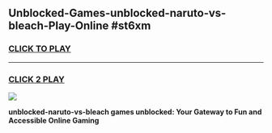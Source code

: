 
## Unblocked-Games-unblocked-naruto-vs-bleach-Play-Online #st6xm
<h3>
<a href="https://news.freeplayer.one?title=unblocked-naruto-vs-bleach&ref=3">CLICK TO PLAY</a></h3>
<hr>

<h3>
<a href="https://news.freeplayer.one?title=unblocked-naruto-vs-bleach&ref=3">CLICK 2 PLAY</a>
  
</h3>

<a href="https://news.freeplayer.one?title=unblocked-naruto-vs-bleach&ref=3"><img src="https://clearcache.store/games.png"></a>


**unblocked-naruto-vs-bleach games unblocked: Your Gateway to Fun and Accessible Online Gaming**
